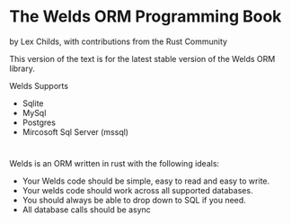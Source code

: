 # The Welds ORM Programming Book

by Lex Childs, with contributions from the Rust Community

This version of the text is for the latest stable version of the Welds ORM library.

Welds Supports
- Sqlite
- MySql
- Postgres
- Mircosoft Sql Server (mssql)

#

Welds is an ORM written in rust with the following ideals:

- Your Welds code should be simple, easy to read and easy to write.
- Your welds code should work across all supported databases.
- You should always be able to drop down to SQL if you need.
- All database calls should be async

